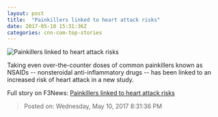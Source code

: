 ```yaml
---
layout: post
title:  "Painkillers linked to heart attack risks"
date: 2017-05-10 15:31:36Z
categories: cnn-com-top-stories
---
```


![Painkillers linked to heart attack risks](http://i2.cdn.cnn.com/cnnnext/dam/assets/170509095357-painkillers-heart-attack-super-tease.jpg)

Taking even over-the-counter doses of common painkillers known as NSAIDs -- nonsteroidal anti-inflammatory drugs -- has been linked to an increased risk of heart attack in a new study.


Full story on F3News: [Painkillers linked to heart attack risks](http://www.f3nws.com/n/DaRG2C)

> Posted on: Wednesday, May 10, 2017 8:31:36 PM
